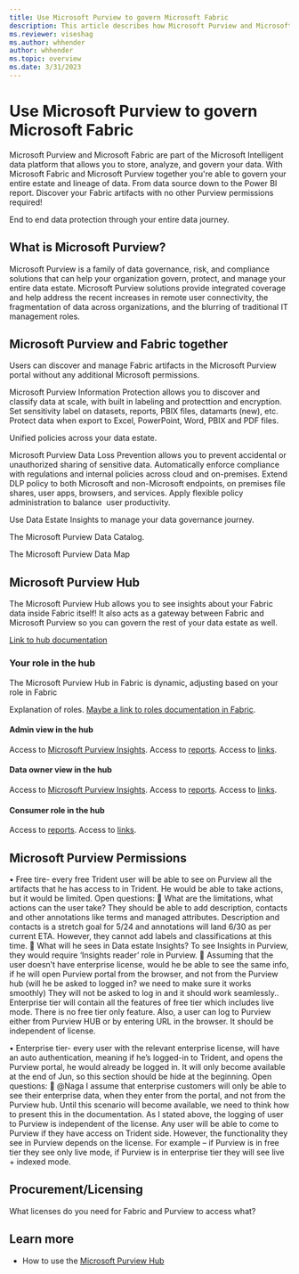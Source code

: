 ```yaml
---
title: Use Microsoft Purview to govern Microsoft Fabric
description: This article describes how Microsoft Purview and Microsoft Fabric work together to deliver a complete, governed data flow.
ms.reviewer: viseshag
ms.author: whhender
author: whhender
ms.topic: overview 
ms.date: 3/31/2023
---
```


# Use Microsoft Purview to govern Microsoft Fabric

Microsoft Purview and Microsoft Fabric are part of the Microsoft Intelligent data platform that allows you to store, analyze, and govern your data. With Microsoft Fabric and Microsoft Purview together you're able to govern your entire estate and lineage of data. From data source down to the Power BI report.
Discover your Fabric artifacts with no other Purview permissions required!

End to end data protection through your entire data journey.

## What is Microsoft Purview?

Microsoft Purview is a family of data governance, risk, and compliance solutions that can help your organization govern, protect, and manage your entire data estate. Microsoft Purview solutions provide integrated coverage and help address the recent increases in remote user connectivity, the fragmentation of data across organizations, and the blurring of traditional IT management roles.

## Microsoft Purview and Fabric together

Users can discover and manage Fabric artifacts in the Microsoft Purview portal without any additional Microsoft permissions.

Microsoft Purview Information Protection allows you to discover and classify data at scale, with built in labeling and protecttion and encryption. Set sensitivity label on datasets, reports, PBIX files, datamarts (new), etc. Protect data when export to Excel, PowerPoint, Word, PBIX and PDF files.

Unified policies across your data estate.

Microsoft Purview Data Loss Prevention allows you to prevent accidental or unauthorized sharing of sensitive data. Automatically enforce compliance with regulations and internal policies across cloud and on-premises. Extend DLP policy to both Microsoft and non-Microsoft endpoints, on premises file shares, user apps, browsers, and services. Apply flexible policy administration to balance ​
user productivity.

Use Data Estate Insights to manage your data governance journey.

The Microsoft Purview Data Catalog.

The Microsoft Purview Data Map

## Microsoft Purview Hub

The Microsoft Purview Hub allows you to see insights about your Fabric data inside Fabric itself! It also acts as a gateway between Fabric and Microsoft Purview so you can govern the rest of your data estate as well.

[Link to hub documentation](use-microsoft-purview-hub.md)

### Your role in the hub

The Microsoft Purview Hub in Fabric is dynamic, adjusting based on your role in Fabric

Explanation of roles. [Maybe a link to roles documentation in Fabric](../placeholder.md).

#### Admin view in the hub

Access to [Microsoft Purview Insights](use-microsoft-purview-hub.md#microsoft-purview-insights).
Access to [reports](use-microsoft-purview-hub.md#reports).
Access to [links](use-microsoft-purview-hub.md#other-links).

#### Data owner view in the hub

Access to [Microsoft Purview Insights](use-microsoft-purview-hub.md#microsoft-purview-insights).
Access to [reports](use-microsoft-purview-hub.md#reports).
Access to [links](use-microsoft-purview-hub.md#other-links).

#### Consumer role in the hub

Access to [reports](use-microsoft-purview-hub.md#reports).
Access to [links](use-microsoft-purview-hub.md#other-links).

## Microsoft Purview Permissions

•	Free tire- every free Trident user will be able to see on Purview all the artifacts that he has access to in Trident.
He would be able to take actions, but it would be limited.
Open questions:
	What are the limitations, what actions can the user take? 
They should be able to add description, contacts and other annotations like terms and managed attributes. Description and contacts is a stretch goal for 5/24 and annotations will land 6/30 as per current ETA.  However, they cannot add labels and classifications at this time.
	What will he sees in Data estate Insights?
To see Insights in Purview, they would require ‘Insights reader’ role in Purview. 
	Assuming that the user doesn’t have enterprise license, would he be able to see the same info, if he will open Purview portal from the browser, and not from the Purview hub (will he be asked to logged in? we need to make sure it works smoothly)
They will not be asked to log in and it should work seamlessly.. Enterprise tier will contain all the features of free tier which includes live mode. There is no free tier only feature.  Also, a user can log to Purview either from Purview HUB or by entering URL in the browser. It should be independent of license.
 
•	Enterprise tier- every user with the relevant enterprise license, will have an auto authentication, meaning if he’s logged-in to Trident, and opens the Purview portal, he would already be logged in.
It will only become available at the end of Jun, so this section should be hide at the beginning. 
Open questions:
	@Naga I assume that enterprise customers will only be able to see their enterprise data, when they enter from the portal, and not from the Purview hub. Until this scenario will become available, we need to think how to present this in the documentation.
As I stated above, the logging of user to Purview is independent of the license. Any user will be able to come to Purview if they have access on Trident side. However, the functionality they see in Purview depends on the license. For example – if Purview is in free tier they see only live mode, if Purview is in enterprise tier they will see live + indexed mode. 


## Procurement/Licensing

What licenses do you need for Fabric and Purview to access what?

## Learn more

- How to use the [Microsoft Purview Hub](use-microsoft-purview-hub.md)
